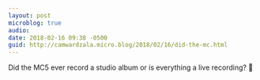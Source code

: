 ```yaml
---
layout: post
microblog: true
audio: 
date: 2018-02-16 09:38 -0500
guid: http://camwardzala.micro.blog/2018/02/16/did-the-mc.html
---
```

Did the MC5 ever record a studio album or is everything a live recording? 🎵
